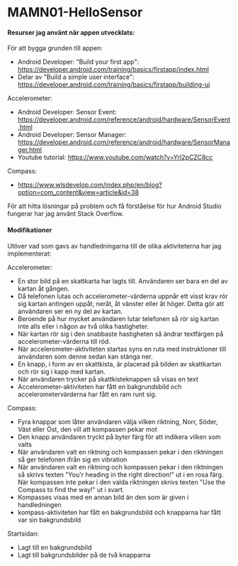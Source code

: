 # MAMN01-HelloSensor

#### Resurser jag använt när appen utvecklats:

För att bygga grunden till appen:
- Android Developer: "Build your first app": https://developer.android.com/training/basics/firstapp/index.html
- Delar av "Build a simple user interface": https://developer.android.com/training/basics/firstapp/building-ui

Accelerometer:
- Android Developer: Sensor Event: https://developer.android.com/reference/android/hardware/SensorEvent.html
- Android Developer: Sensor Manager: https://developer.android.com/reference/android/hardware/SensorManager.html
- Youtube tutorial: https://www.youtube.com/watch?v=YrI2pCZC8cc

Compass:
- https://www.wlsdevelop.com/index.php/en/blog?option=com_content&view=article&id=38

För att hitta lösningar på problem och få förståelse för hur Android Studio fungerar har jag använt Stack Overflow.

#### Modifikationer

Utöver vad som gavs av handledningarna till de olika aktiviteterna har jag implementerat:

Accelerometer:
- En stor bild på en skattkarta har lagts till. Användaren ser bara en del av kartan åt gången.
- Då telefonen lutas och accelerometer-värderna uppnår ett visst krav rör sig kartan antingen uppåt, neråt, åt vänster eller åt höger. Detta gör att användaren ser en ny del av kartan. 
- Beroende på hur mycket användaren lutar telefonen så rör sig kartan inte alls eller i någon av två olika hastigheter.
- När kartan rör sig i den snabbaste hastigheten så ändrar textfärgen på accelerometer-värderna till röd.
- När accelerometer-aktiviteten startas syns en ruta med instruktioner till användaren som denne sedan kan stänga ner.
- En knapp, i form av en skattkista, är placerad på bilden av skattkartan och rör sig i kapp med kartan.
- När användaren trycker på skattkisteknappen så visas en text
- Accelerometer-aktiviteten har fått en bakgrundsbild och accelerometervärderna har fått en ram runt sig. 

Compass:
- Fyra knappar som låter användaren välja vilken riktning, Norr, Söder, Väst eller Öst, den vill att kompassen pekar mot
- Den knapp användaren tryckt på byter färg för att indikera vilken som valts
- När användaren valt en riktning och kompassen pekar i den riktningen så ger telefonen ifrån sig en vibration
- När användaren valt en riktning och kompassen pekar i den riktningen så skrivs texten "You'r heading in the right direction!" ut i en rosa färg. När kompassen inte pekar i den valda riktningen skrivs texten "Use the Compass to find the way!" ut i svart. 
- Kompasses visas med en annan bild än den som är given i handledningen
- kompass-aktiviteten har fått en bakgrundsbild och knapparna har fått var sin bakgrundsbild

Startsidan:
- Lagt till en bakgrundsbild
- Lagt till bakgrundsbilder på de två knapparna
